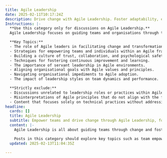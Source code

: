```yaml
---
title: Agile Leadership
date: 2025-02-11T10:17:24Z
description: Drive change with Agile Leadership. Foster adaptability, empower teams, and create a culture of continuous improvement.
Instructions: |-
  **Use this category only for discussions on Agile Leadership.**  
  Agile Leadership focuses on guiding teams and organisations through the complexities of change by fostering an environment that promotes adaptability, empowerment, and continuous improvement. This category emphasises the role of leaders in cultivating a culture that embraces Agile principles and practices, ensuring that teams are equipped to respond effectively to evolving challenges.

  **Key Topics:**
  - The role of Agile leaders in facilitating change and transformation.
  - Strategies for empowering teams and individuals within an Agile framework.
  - Building a culture of trust, collaboration, and psychological safety.
  - Techniques for fostering continuous improvement and learning.
  - The importance of servant leadership in Agile environments.
  - Aligning organisational goals with Agile values and principles.
  - Navigating organisational impediments to Agile adoption.
  - The impact of leadership styles on team dynamics and performance.

  **Strictly exclude:**
  - Discussions unrelated to leadership roles or practices within Agile contexts.
  - Misinterpretations of Agile principles that do not align with the foundational theories of Agile leadership.
  - Content that focuses solely on technical practices without addressing the leadership aspect.
headline:
  cards: []
  title: Agile Leadership
  subtitle: Empower teams and drive change through Agile Leadership, fostering adaptability and a culture of continuous improvement across methodologies.
  content: |-
    Agile Leadership is all about guiding teams through change and fostering an environment where adaptability thrives. It’s crucial for leaders to empower their teams, encouraging a mindset of continuous improvement that aligns with Agile, Scrum, and Lean principles. This classification focuses on how leaders can effectively navigate the complexities of modern work environments, drawing insights from thought leaders like Ken Schwaber and Gene Kim.

    Posts in this category should explore key topics such as team empowerment, the role of leadership in Agile transformations, and the integration of practices from Kanban, DevOps, and Evidence-Based Management. Additionally, discussions around complexity theory and its implications for leadership styles can provide valuable perspectives on managing uncertainty and driving innovation.
  updated: 2025-02-13T11:04:35Z

---
```



